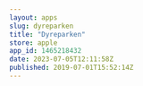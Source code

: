 ```yaml
---
layout: apps
slug: dyreparken
title: "Dyreparken"
store: apple
app_id: 1465218432
date: 2023-07-05T12:11:58Z
published: 2019-07-01T15:52:14Z
---
```

